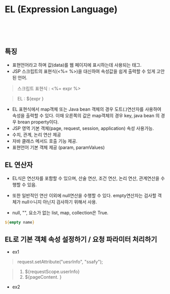 # EL (Expression Language)

<br>
<br>
<br>


## 특징

* 표현언어라고 하며 값(data)를 웹 페이지에 표시하는데 사용되는 태그.
* JSP 스크립트의 표현식(<%= %>)을 대신하여 속성값을 쉽게 출력할 수 있게 고안된 언어.

> 스크립트 표현식 : <%= expr %>

> EL : ${expr }

* EL 표현식에서 map객체 또는 Java bean 객체의 경우 도트(.)연산자를 사용하여 속성을 출력할 수 있다. 이때 오른쪽의 값은 map객체의 경우 key, java bean 의 경우 brean property이다.
* JSP 영역 기본 객체(page, request, session, application) 속성 사용가능.
* 수치, 관계, 논리 연산 제공
* 자바 클래스 메서드 호출 기능 제공.
* 표현언어 기본 객체 제공 (param, paramValues)

## EL 연산자

* EL식은 연산자를 포함할 수 있으며, 산술 연산, 조건 연산, 논리 연산, 관계연산을 수행할 수 있음.

* 또한 일반적인 연산 이외에 null연산을 수행할 수 있다. empty연산자는 검사할 객체가 nullㅇ니지 아닌지 검사하기 위해서 사용.

* null, "", 요소가 없는 list, map, collection은 True.
```jsp
${empty name}
```


## EL로 기본 객체 속성 설정하기 / 요청 파라미터 처리하기

* ex1

> request.setAttribute("uesrInfo", "ssafy");

> 1. ${requestScope.userInfo}
> 2. ${pageContent. }



* ex2

> 




























